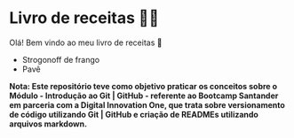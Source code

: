 # Livro de receitas :man_cook:

Olá! Bem vindo ao meu livro de receitas :wave:

- Strogonoff de frango
- Pavê

**Nota: Este repositório teve como objetivo praticar os conceitos sobre o Módulo - Introdução ao Git | GitHub - referente ao Bootcamp Santander em parceria com a Digital Innovation One, que trata sobre versionamento de código utilizando Git | GitHub e criação de READMEs utilizando arquivos markdown.**



